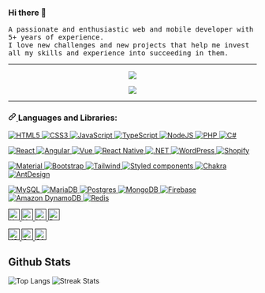 ### Hi there 👋

<samp>
A passionate and enthusiastic web and mobile developer with 5+ years of experience.<br />
I love new challenges and new projects that help me invest all my skills and experience into succeeding in them.
</samp>
<hr />

<p align="center">
  <img src="https://github.com/rising-dragon401/rising-dragon401/main/Logo.gif" />
</p>

<p align="center">
  <a href="https://github.com/DenverCoder1/readme-typing-svg">
    <img src="https://readme-typing-svg.herokuapp.com/?lines=Full-Stack%20developer;5+%2B%20years%20of%20working%20experience;Being%20passionate%20and%20creative&center=true&width=380&height=45">
  </a>
</p>

<hr />

<h3>
  <a id="user-content-things-i-code-with" class="anchor" aria-hidden="true" href="#things-i-code-with">
    <svg class="octicon octicon-link" viewBox="0 0 16 16" version="1.1" width="16" height="16" aria-hidden="true"><path fill-rule="evenodd" d="M7.775 3.275a.75.75 0 001.06 1.06l1.25-1.25a2 2 0 112.83 2.83l-2.5 2.5a2 2 0 01-2.83 0 .75.75 0 00-1.06 1.06 3.5 3.5 0 004.95 0l2.5-2.5a3.5 3.5 0 00-4.95-4.95l-1.25 1.25zm-4.69 9.64a2 2 0 010-2.83l2.5-2.5a2 2 0 012.83 0 .75.75 0 001.06-1.06 3.5 3.5 0 00-4.95 0l-2.5 2.5a3.5 3.5 0 004.95 4.95l1.25-1.25a.75.75 0 00-1.06-1.06l-1.25 1.25a2 2 0 01-2.83 0z"></path></svg>
  </a>Languages and Libraries:
</h3>

<p>
  <a href="https://developer.mozilla.org/en-US/docs/Glossary/HTML5" rel="nofollow">
    <img alt="HTML5" src="https://img.shields.io/badge/HTML5-E34F26?style=for-the-badge&logo=html5&logoColor=white" data-canonical-src="https://img.shields.io/badge/HTML5-E34F26?style=for-the-badge&logo=html5&logoColor=white" style="max-width: 100%;"/>
  </a>
  <a href="https://developer.mozilla.org/en-US/docs/Web/CSS" rel="nofollow">
    <img alt="CSS3" src="https://img.shields.io/badge/CSS3-1572B6?style=for-the-badge&logo=css3&logoColor=white" data-canonical-src="https://img.shields.io/badge/CSS3-1572B6?style=for-the-badge&logo=css3&logoColor=white" style="max-width: 100%;"/>
  </a>
  <a href="https://developer.mozilla.org/en-US/docs/Web/JavaScript" rel="nofollow">
    <img alt="JavaScript" src="https://img.shields.io/badge/JavaScript-323330?style=for-the-badge&logo=javascript&logoColor=F7DF1E" data-canonical-src="https://img.shields.io/badge/JavaScript-323330?style=for-the-badge&logo=javascript&logoColor=F7DF1E" style="max-width: 100%;"/>
  </a>
  <a href="https://www.typescriptlang.org/" rel="nofollow">
    <img alt="TypeScript" src="https://img.shields.io/badge/TypeScript-007ACC?style=for-the-badge&logo=typescript&logoColor=white" data-canonical-src="https://img.shields.io/badge/TypeScript-007ACC?style=for-the-badge&logo=typescript&logoColor=white" style="max-width: 100%;"/>
  </a>
  <a href="https://nodejs.org/en/" rel="nofollow">
   <img alt="NodeJS" src="https://img.shields.io/badge/Node.js-339933?style=for-the-badge&logo=nodedotjs&logoColor=white" data-canonical-src="https://img.shields.io/badge/Node.js-339933?style=for-the-badge&logo=nodedotjs&logoColor=white" style="max-width: 100%;"/>
  </a>
  <a href="https://www.php.net/" rel="nofollow">
   <img alt="PHP" src="https://img.shields.io/badge/PHP-777BB4?style=for-the-badge&logo=php&logoColor=white" data-canonical-src="https://img.shields.io/badge/PHP-777BB4?style=for-the-badge&logo=php&logoColor=white" style="max-width: 100%;"/>
  </a>
  <a href="https://learn.microsoft.com/en-us/dotnet/csharp/tour-of-csharp/" rel="nofollow">
   <img alt="C#" src="https://img.shields.io/badge/C%23-239120?style=for-the-badge&logo=c-sharp&logoColor=white" data-canonical-src="	https://img.shields.io/badge/C%23-239120?style=for-the-badge&logo=c-sharp&logoColor=white" style="max-width: 100%;"/>
  </a>
</p>

<p>
  <a href="https://reactjs.org/" rel="nofollow">
    <img alt="React" src="https://img.shields.io/badge/React-20232A?style=for-the-badge&logo=react&logoColor=61DAFB" data-canonical-src="https://img.shields.io/badge/React-20232A?style=for-the-badge&logo=react&logoColor=61DAFB" style="max-width: 100%;"/>
  </a>
  <a href="https://angular.io/" rel="nofollow">
    <img alt="Angular" src="https://img.shields.io/badge/Angular-DD0031?style=for-the-badge&logo=angular&logoColor=white" data-canonical-src="https://img.shields.io/badge/Angular-DD0031?style=for-the-badge&logo=angular&logoColor=white" style="max-width: 100%;"/>
  </a>
  <a href="https://vuejs.org/" rel="nofollow">
    <img alt="Vue" src="https://img.shields.io/badge/Vue.js-35495E?style=for-the-badge&logo=vuedotjs&logoColor=4FC08D" data-canonical-src="https://img.shields.io/badge/Vue.js-35495E?style=for-the-badge&logo=vuedotjs&logoColor=4FC08D" style="max-width: 100%;"/>
  </a>
  <a href="https://reactnative.dev/" rel="nofollow">
    <img alt="React Native" src="https://img.shields.io/badge/react_native-%2320232a.svg?style=for-the-badge&logo=react&logoColor=%2361DAFB" data-canonical-src="https://img.shields.io/badge/react_native-%2320232a.svg?style=for-the-badge&logo=react&logoColor=%2361DAFB" style="max-width: 100%;"/>
  </a>
  <a href="https://dotnet.microsoft.com/" rel="nofollow">
    <img alt=".NET" src="https://img.shields.io/badge/.NET-512BD4?style=for-the-badge&logo=dotnet&logoColor=white" data-canonical-src="https://img.shields.io/badge/.NET-512BD4?style=for-the-badge&logo=dotnet&logoColor=white" style="max-width: 100%;"/>
  </a>
  <a href="https://wordpress.com/" rel="nofollow">
    <img alt="WordPress" src="https://img.shields.io/badge/Wordpress-21759B?style=for-the-badge&logo=wordpress&logoColor=white" data-canonical-src="https://img.shields.io/badge/Wordpress-21759B?style=for-the-badge&logo=wordpress&logoColor=white" style="max-width: 100%;"/>
  </a>
  <a href="https://www.shopify.com/" rel="nofollow">
    <img alt="Shopify" src="https://img.shields.io/badge/shopify-8DB543?style=for-the-badge&logo=Shopify&logoColor=white" data-canonical-src="https://img.shields.io/badge/shopify-8DB543?style=for-the-badge&logo=Shopify&logoColor=white" style="max-width: 100%;"/>
  </a>
</p>

<p>
  <a target="_blank" rel="noopener noreferrer" href="">
    <img src="https://img.shields.io/badge/Material%20UI-007FFF?style=for-the-badge&logo=mui&logoColor=white" alt="Material" data-canonical-src="https://img.shields.io/badge/Material%20UI-007FFF?style=for-the-badge&logo=mui&logoColor=white"/>
  </a>
  <a target="_blank" rel="noopener noreferrer" href="">
    <img src="https://img.shields.io/badge/Bootstrap-563D7C?style=for-the-badge&logo=bootstrap&logoColor=white" alt="Bootstrap" data-canonical-src="https://img.shields.io/badge/Bootstrap-563D7C?style=for-the-badge&logo=bootstrap&logoColor=white"/>
  </a>
  <a target="_blank" rel="noopener noreferrer" href="">
    <img src="https://img.shields.io/badge/Tailwind_CSS-38B2AC?style=for-the-badge&logo=tailwind-css&logoColor=white" alt="Tailwind" data-canonical-src="https://img.shields.io/badge/Tailwind_CSS-38B2AC?style=for-the-badge&logo=tailwind-css&logoColor=white"/>
  </a>
  <a target="_blank" rel="noopener noreferrer" href="">
    <img src="https://img.shields.io/badge/styled--components-DB7093?style=for-the-badge&logo=styled-components&logoColor=white" alt="Styled components" data-canonical-src="https://img.shields.io/badge/styled--components-DB7093?style=for-the-badge&logo=styled-components&logoColor=white"/>
  </a>
  <a target="_blank" rel="noopener noreferrer" href="">
    <img src="https://img.shields.io/badge/Chakra--UI-319795?style=for-the-badge&logo=chakra-ui&logoColor=white" alt="Chakra" data-canonical-src="https://img.shields.io/badge/Chakra--UI-319795?style=for-the-badge&logo=chakra-ui&logoColor=white"/>
  </a>
  <a target="_blank" rel="noopener noreferrer" href="">
    <img src="https://img.shields.io/badge/Ant%20Design-1890FF?style=for-the-badge&logo=antdesign&logoColor=white" alt="AntDesign" data-canonical-src="https://img.shields.io/badge/Ant%20Design-1890FF?style=for-the-badge&logo=antdesign&logoColor=white"/>
  </a>
</p>

<p>
  <a href="https://www.mysql.com/" rel="nofollow">
    <img alt="MySQL" src="https://img.shields.io/badge/MySQL-005C84?style=for-the-badge&logo=mysql&logoColor=white" data-canonical-src="https://img.shields.io/badge/MySQL-005C84?style=for-the-badge&logo=mysql&logoColor=white" style="max-width: 100%;"/>
  </a>
  <a href="https://mariadb.com/" rel="nofollow">
    <img alt="MariaDB" src="https://img.shields.io/badge/MariaDB-003545?style=for-the-badge&logo=mariadb&logoColor=white" data-canonical-src="https://img.shields.io/badge/MariaDB-003545?style=for-the-badge&logo=mariadb&logoColor=white" style="max-width: 100%;"/>
  </a>
  <a href="https://www.postgresql.org/" rel="nofollow">
    <img alt="Postgres" src="https://img.shields.io/badge/postgres-%23316192.svg?style=for-the-badge&logo=postgresql&logoColor=white" data-canonical-src="https://img.shields.io/badge/postgres-%23316192.svg?style=for-the-badge&logo=postgresql&logoColor=white" style="max-width: 100%;"/>
  </a>
  <a href="https://www.mongodb.com/" rel="nofollow">
    <img alt="MongoDB" src="https://img.shields.io/badge/MongoDB-4EA94B?style=for-the-badge&logo=mongodb&logoColor=white" data-canonical-src="https://img.shields.io/badge/MongoDB-4EA94B?style=for-the-badge&logo=mongodb&logoColor=white" style="max-width: 100%;"/>
  </a>
  <a href="https://firebase.google.com/" rel="nofollow">
    <img alt="Firebase" src="https://img.shields.io/badge/Firebase-039BE5?style=for-the-badge&logo=Firebase&logoColor=white" data-canonical-src="https://img.shields.io/badge/Firebase-039BE5?style=for-the-badge&logo=Firebase&logoColor=white" style="max-width: 100%;"/>
  </a>
  <a href="https://aws.amazon.com/dynamodb/" rel="nofollow">
    <img alt="Amazon DynamoDB" src="https://img.shields.io/badge/Amazon%20DynamoDB-4053D6?style=for-the-badge&logo=Amazon%20DynamoDB&logoColor=white" data-canonical-src="https://img.shields.io/badge/Amazon%20DynamoDB-4053D6?style=for-the-badge&logo=Amazon%20DynamoDB&logoColor=white" style="max-width: 100%;"/>
  </a>
  <a href="https://redis.io/" rel="nofollow">
    <img alt="Redis" src="https://img.shields.io/badge/redis-%23DD0031.svg?&style=for-the-badge&logo=redis&logoColor=white" data-canonical-src="https://img.shields.io/badge/redis-%23DD0031.svg?&style=for-the-badge&logo=redis&logoColor=white" style="max-width: 100%;"/>
  </a>
</p>

<p>
  <a target="_blank" rel="noopener noreferrer" href="">
    <img src="https://img.shields.io/badge/-Heroku-430098?style=flat&amp;logo=heroku" alt="Heroku" data-canonical-src="https://img.shields.io/badge/-Heroku-430098?style=flat&amp;logo=heroku" style="max-width: auto; height: 23px;"/>
  </a>
  <a target="_blank" rel="noopener noreferrer" href="">
    <img src="https://img.shields.io/badge/Vercel-000000?style=for-the-badge&logo=vercel&logoColor=white" alt="Vercel" data-canonical-src="https://img.shields.io/badge/Vercel-000000?style=for-the-badge&logo=vercel&logoColor=white" style="height:20px; max-width: auto; height: 23px;"/>
  </a>
  <a target="_blank" rel="noopener noreferrer" href="">
    <img src="https://img.shields.io/badge/-Netlify-00C7B7?style=for-the-badge&logo=netlify&logoColor=white" alt="Netlify" data-canonical-src="https://img.shields.io/badge/-Netlify-00C7B7?style=flat&amp;logo=netlify&amp;logoColor=white" style="max-width: auto; height: 23px;"/>
  </a>
  <a target="_blank" rel="noopener noreferrer" href="">
    <img src="https://img.shields.io/badge/Docker-100000?style=for-the-badge&logo=docker&logoColor=white" alt="Docker" data-canonical-src="https://img.shields.io/badge/Docker-100000?=flat&amp;logo=Docker&amp;logoColor=white" style="max-width: auto; height: 23px;"/>
  </a>
</p>

<p>
  <a target="_blank" rel="noopener noreferrer" href="">
    <img alt="JSON" src="https://img.shields.io/badge/json-5E5C5C?style=for-the-badge&logo=json&logoColor=white" data-canonical-src="https://img.shields.io/badge/json-5E5C5C?style=for-the-badge&logo=json&logoColor=white" style="max-width: auto; height: 23px;"/>
  </a>
  <a target="_blank" rel="noopener noreferrer" href="">
    <img alt="Google Analytics" src="https://img.shields.io/badge/Google%20Analytics-E37400?style=for-the-badge&logo=google%20analytics&logoColor=white" data-canonical-src="https://img.shields.io/badge/Google%20Analytics-E37400?style=for-the-badge&logo=google%20analytics&logoColor=white" style="max-width: auto; height: 23px;"/>
  </a>
  <a target="_blank" rel="noopener noreferrer" href="">
    <img alt="SAAS" src="https://img.shields.io/badge/Sass-CC6699?style=for-the-badge&logo=sass&logoColor=white" data-canonical-src="https://img.shields.io/badge/Sass-CC6699?style=for-the-badge&logo=sass&logoColor=white" style="max-width: auto; height: 23px;"/>
  </a>
</p>

## Github Stats

![Top Langs](https://github-readme-stats.vercel.app/api/top-langs/?username=rising-dragon401&layout=compact&text_color=FF9DD9&title_color=FF9DD9&bg_color=141321&count_private=true&include_all_commits=true&langs_count=8&theme=dark)
![Streak Stats](https://github-readme-streak-stats.herokuapp.com/?user=rising-dragon401&show_icons=true&count_private=true&theme=dark)
